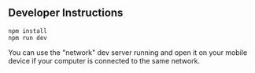 ## Developer Instructions

```
npm install
npm run dev
```

You can use the "network" dev server running and open it on your mobile device if your computer is connected to the same network.
